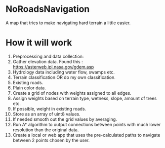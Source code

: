 # NoRoadsNavigation
A map that tries to make navigating hard terrain a little easier.


# How it will work

1. Preprocessing and data collection:
 1. Gather elevation data. Found this : https://asterweb.jpl.nasa.gov/gdem.asp
 2. Hydrology data including water flow, swamps etc.
 3. Terrain classification OR do my own classification.
 4. Existing roads.
 5. Plain color data.
2. Create a grid of nodes with weights assigned to all edges.
 1. Assign weights based on terrain type, wetness, slope, amount of trees etc.
 2. If possible, weight in existing roads.
 3. Store as an array of uint8 values.
 4. If needed smooth out the grid values by averaging.
3. Run A* algorithm to output connections between points with much lower resolution than the original data.
4. Create a local or web app that uses the pre-calculated paths to navigate between 2 points chosen by the user.


